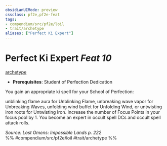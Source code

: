 ```yaml
---
obsidianUIMode: preview
cssclass: pf2e,pf2e-feat
tags:
- compendium/src/pf2e/loil
- trait/archetype
aliases: ["Perfect Ki Expert"]
---
```

# Perfect Ki Expert  *Feat 10*  
[archetype](archetype.md "Archetype Feat Trait")  

- **Prerequisites**: Student of Perfection Dedication

You gain an appropriate ki spell for your School of Perfection:

unblinking flame aura for Unblinking Flame, unbreaking wave vapor for Unbreaking Waves, unfolding wind buffet for Unfolding Wind, or untwisting iron roots for Untwisting Iron. Increase the number of Focus Points in your focus pool by 1. You become an expert in occult spell DCs and occult spell attack rolls.

*Source: Lost Omens: Impossible Lands p. 222*  
%% #compendium/src/pf2e/loil #trait/archetype %%